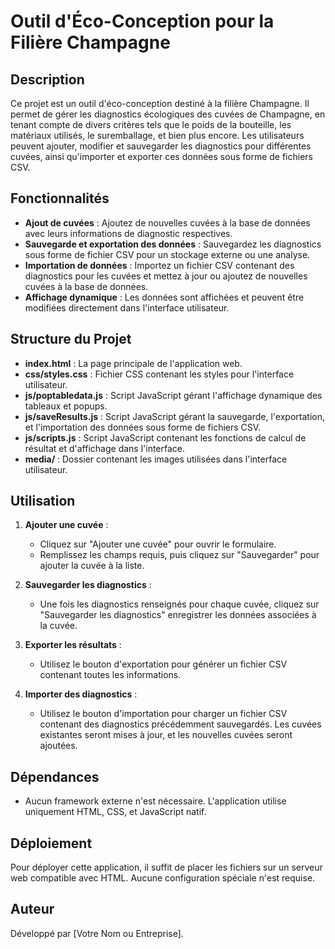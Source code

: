 
# Outil d'Éco-Conception pour la Filière Champagne

## Description

Ce projet est un outil d'éco-conception destiné à la filière Champagne. Il permet de gérer les diagnostics écologiques des cuvées de Champagne, en tenant compte de divers critères tels que le poids de la bouteille, les matériaux utilisés, le suremballage, et bien plus encore. Les utilisateurs peuvent ajouter, modifier et sauvegarder les diagnostics pour différentes cuvées, ainsi qu'importer et exporter ces données sous forme de fichiers CSV.

## Fonctionnalités

- **Ajout de cuvées** : Ajoutez de nouvelles cuvées à la base de données avec leurs informations de diagnostic respectives.
- **Sauvegarde et exportation des données** : Sauvegardez les diagnostics sous forme de fichier CSV pour un stockage externe ou une analyse.
- **Importation de données** : Importez un fichier CSV contenant des diagnostics pour les cuvées et mettez à jour ou ajoutez de nouvelles cuvées à la base de données.
- **Affichage dynamique** : Les données sont affichées et peuvent être modifiées directement dans l'interface utilisateur.

## Structure du Projet

- **index.html** : La page principale de l'application web.
- **css/styles.css** : Fichier CSS contenant les styles pour l'interface utilisateur.
- **js/poptabledata.js** : Script JavaScript gérant l'affichage dynamique des tableaux et popups.
- **js/saveResults.js** : Script JavaScript gérant la sauvegarde, l'exportation, et l'importation des données sous forme de fichiers CSV.
- **js/scripts.js** : Script JavaScript contenant les fonctions de calcul de résultat et d'affichage dans l'interface.
- **media/** : Dossier contenant les images utilisées dans l'interface utilisateur.

## Utilisation

1. **Ajouter une cuvée** :
   - Cliquez sur "Ajouter une cuvée" pour ouvrir le formulaire.
   - Remplissez les champs requis, puis cliquez sur "Sauvegarder" pour ajouter la cuvée à la liste.

2. **Sauvegarder les diagnostics** :
   - Une fois les diagnostics renseignés pour chaque cuvée, cliquez sur "Sauvegarder les diagnostics" enregistrer les données associées à la cuvée.

2. **Exporter les résultats** :
   - Utilisez le bouton d'exportation pour générer un fichier CSV contenant toutes les informations.

3. **Importer des diagnostics** :
   - Utilisez le bouton d'importation pour charger un fichier CSV contenant des diagnostics précédemment sauvegardés. Les cuvées existantes seront mises à jour, et les nouvelles cuvées seront ajoutées.

## Dépendances

- Aucun framework externe n'est nécessaire. L'application utilise uniquement HTML, CSS, et JavaScript natif.

## Déploiement

Pour déployer cette application, il suffit de placer les fichiers sur un serveur web compatible avec HTML. Aucune configuration spéciale n'est requise.

## Auteur

Développé par [Votre Nom ou Entreprise].
